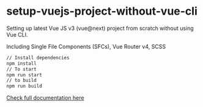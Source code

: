 # setup-vuejs-project-without-vue-cli
Setting up latest Vue JS v3 (vue@next) project from scratch without using Vue CLI.

Including Single File Components (SFCs), Vue Router v4, SCSS
```sh
// Install dependencies
npm install
// To start
npm run start
// to build
npm run build
```
<a href="https://frontendguruji.com/blog/how-to-setup-a-vue-js-project-from-scratch-without-vue-cli/">Check full documentation here</a>
